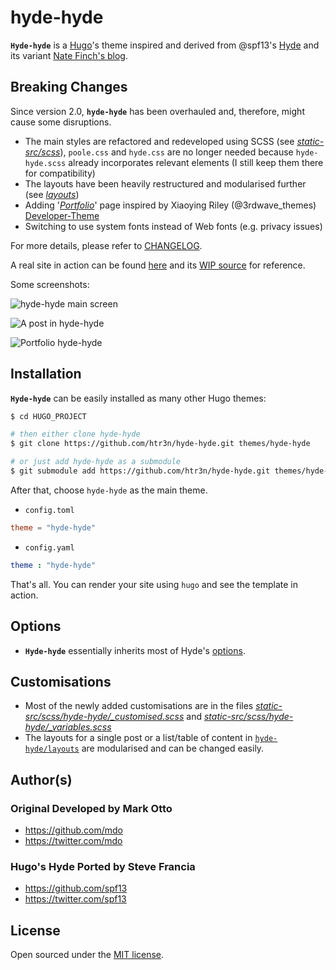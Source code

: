 # hyde-hyde

__`Hyde-hyde`__ is a [Hugo](https://gohugo.io)'s theme inspired and derived from @spf13's [Hyde](https://github.com/spf13/hyde.git) and its variant [Nate Finch's blog](https://npf.io). 

## Breaking Changes

Since version 2.0, __`hyde-hyde`__ has been overhauled and, therefore, might cause some disruptions.

* The main styles are refactored and redeveloped using SCSS (see [_static-src/scss_](https://github.com/htr3n/hyde-hyde/blob/master/static-src/scss)),  `poole.css` and `hyde.css` are no longer needed because `hyde-hyde.scss` already incorporates relevant elements (I still keep them there for compatibility)
* The layouts have been heavily restructured and modularised further (see [_layouts_](https://github.com/htr3n/hyde-hyde/blob/master/layouts))
* Adding '[_Portfolio_](https://github.com/htr3n/hyde-hyde/blob/master/layouts/portfolio)' page inspired by Xiaoying Riley (@3rdwave_themes) [Developer-Theme](https://github.com/xriley/developer-theme)
* Switching to use system fonts instead of Web fonts (e.g. privacy issues)

For more details, please refer to [CHANGELOG](CHANGELOG.md). 

A real site in action can be found [here](https://htr3n.github.io) and its [WIP source](https://github.com/htr3n/htr3n-blog) for reference.

Some screenshots:

![hyde-hyde main screen](https://github.com/htr3n/hyde-hyde/blob/master/images/main.png)

![A post in hyde-hyde](https://github.com/htr3n/hyde-hyde/blob/master/images/post.png)

![Portfolio hyde-hyde](https://github.com/htr3n/hyde-hyde/blob/master/images/portfolio.png)

## Installation

__`Hyde-hyde`__ can be easily installed as many other Hugo themes:

```sh
$ cd HUGO_PROJECT

# then either clone hyde-hyde
$ git clone https://github.com/htr3n/hyde-hyde.git themes/hyde-hyde

# or just add hyde-hyde as a submodule
$ git submodule add https://github.com/htr3n/hyde-hyde.git themes/hyde-hyde
```

After that, choose `hyde-hyde` as the main theme.

* `config.toml` 

```toml
theme = "hyde-hyde"
```

* `config.yaml`

```yaml
theme : "hyde-hyde"
```

That's all. You can render your site using `hugo` and see the template in action.

## Options

* __`Hyde-hyde`__ essentially inherits most of Hyde's [options](https://github.com/spf13/hyde#options).

## Customisations

* Most of the newly added customisations are in the files [_static-src/scss/hyde-hyde/\_customised.scss_](https://github.com/htr3n/hyde-hyde/blob/master/static-src/scss/hyde-hyde/_customised.scss) and [_static-src/scss/hyde-hyde/\_variables.scss_](https://github.com/htr3n/hyde-hyde/blob/master/static-src/scss/hyde-hyde/_variables.scss) 
* The layouts for a single post or a list/table of content in [`hyde-hyde/layouts`](https://github.com/htr3n/hyde-hyde/blob/master/layouts) are modularised and can be changed easily.

## Author(s)

### Original Developed by Mark Otto

- <https://github.com/mdo>
- <https://twitter.com/mdo>

### Hugo's Hyde Ported by Steve Francia
- <https://github.com/spf13>
- <https://twitter.com/spf13>

## License

Open sourced under the [MIT license](LICENSE.md).
